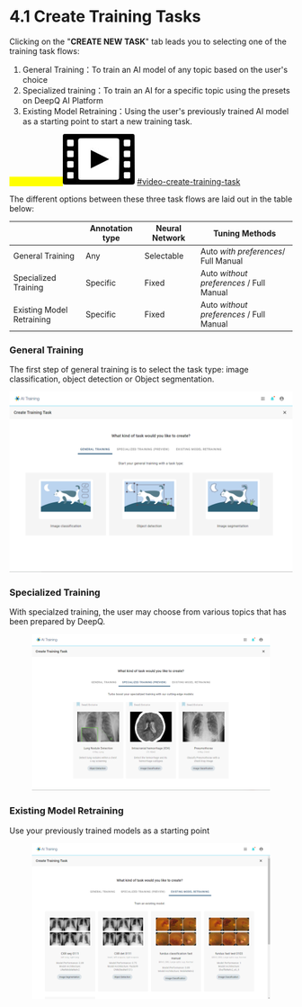 # 4.1 Create Training Tasks

Clicking on the "**CREATE NEW TASK**" tab leads you to selecting one of the training task flows:

1. General Training：To train an AI model of any topic based on the user's choice
2. Specialized training：To train an AI for a specific topic using the presets on DeepQ AI Platform
3. Existing Model Retraining：Using the user's previously trained AI model as a starting point to start a new training task.

<mark style="color:yellow;">Tutorial Video:</mark><img src="../../.gitbook/assets/video-icon-small.jpg" alt="" data-size="line"> [#video-create-training-task](../../tutorial-videos/model-training-inference.md#video-create-training-task "mention")

The different options between these three task flows are laid out in the table below:

|                           | Annotation type | Neural Network | Tuning Methods                           |
| ------------------------- | --------------- | -------------- | ---------------------------------------- |
| General Training          | Any             | Selectable     | Auto _with preferences_/ Full Manual     |
| Specialized Training      | Specific        | Fixed          | Auto _without preferences_ / Full Manual |
| Existing Model Retraining | Specific        | Fixed          | Auto _without preferences_ / Full Manual |

### General Training

The first step of general training is to select the task type: image classification, object detection or Object segmentation.

![](../../.gitbook/assets/con-4-1-1-2.3.png)

### Specialized Training

With specialzed training, the user may choose from various topics that has been prepared by DeepQ.

<figure><img src="../../.gitbook/assets/con-4-1-2-2.3.png" alt=""><figcaption></figcaption></figure>

### Existing Model Retraining

Use your previously trained models as a starting point

<figure><img src="../../.gitbook/assets/con-4-1-3-2.3.png" alt=""><figcaption></figcaption></figure>
